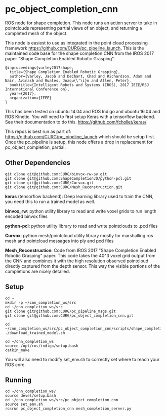 # pc_object_completion_cnn
ROS node for shape completion. This node runs an action server to take in pointclouds representing partial views of an object, and returning a completed mesh of the object. 

This node is easiest to use as integrated in the point cloud processing framework https://github.com/CURG/pc_pipeline_launch.
This is the maintained code base for the shape completion CNN from the IROS 2017 paper "Shape Completion Enabled Robotic Grasping".

```
@inproceedings{varley2017shape,
  title={Shape Completion Enabled Robotic Grasping},
  author={Varley, Jacob and DeChant, Chad and Richardson, Adam and Nair, Avinash and Ruales, Joaqu{\'\i}n and Allen, Peter},
  booktitle={Intelligent Robots and Systems (IROS), 2017 IEEE/RSJ International Conference on},
  year={2017},
  organization={IEEE}
}
```
This has been tested on ubuntu 14.04 and ROS Indigo and ubuntu 16.04 and ROS Kinetic.  You will need to first setup Keras with a tensorflow backend.  See their documentation to do this. https://github.com/fchollet/keras/

This repos is best run as part of: https://github.com/CURG/pc_pipeline_launch which should be setup first. Once the pc_pipeline is setup, this node offers a drop in replacement for pc_object_completion_partial.

## Other Dependencies
```
git clone git@github.com:CURG/binvox-rw-py.git
git clone git@github.com:ShapeCompletion3D/python-pcl.git
git clone git@github.com:CURG/Curvox.git
git clone git@github.com:CURG/Mesh_Reconstruction.git
```

<b>keras</b> (tensorflow backend): Deep learning library used to train the CNN, you need this to run a trained model as well.

<b>binvox_rw</b>: python utility library to read and write voxel grids to run length encoded binvox files

<b>python-pcl</b>: python utility library to read and write pointclouds to .pcd files

<b>Curvox</b>: python mesh/pointcloud utility library mostly for marshalling ros mesh and pointcloud messages into ply and pcd files

<b>Mesh_Reconstruction</b>: Code from IROS 2017 "Shape Completion Enabled Robotic Grasping" paper. This code takes the 40^3 voxel grid output from the CNN and combines it with the high resolution observed pointcloud directly captured from the depth sensor.  This way the visible portions of the completions are nicely detailed. 

## Setup
```
cd ~
mkdir -p ~/cnn_completion_ws/src
cd ~/cnn_completion_ws/src
git clone git@github.com:CURG/pc_pipeline_msgs.git
git clone git@github.com:CURG/pc_object_completion_cnn.git

cd ~/cnn_completion_ws/src/pc_object_completion_cnn/scripts/shape_completion_server/trained_models
./download_trained_model.sh

cd ~/cnn_completion_ws
source /opt/ros/indigo/setup.bash
catkin_make
```

You will also need to modify set_env.sh to correctly set where to reach your ROS core. 

## Running
```
cd ~/cnn_completion_ws/
source devel/setup.bash
cd ~/cnn_completion_ws/src/pc_object_completion_cnn
source set_env.sh
rosrun pc_object_completion_cnn mesh_completion_server.py
```
